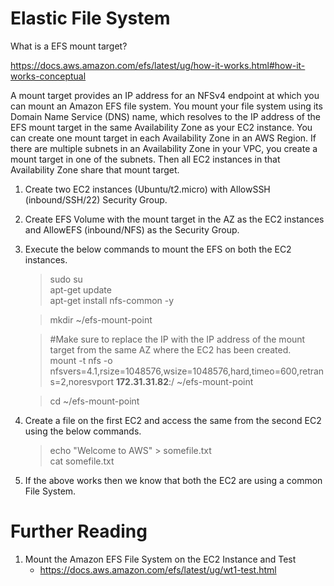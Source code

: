 # Elastic File System

What is a EFS mount target?

https://docs.aws.amazon.com/efs/latest/ug/how-it-works.html#how-it-works-conceptual

A mount target provides an IP address for an NFSv4 endpoint at which you can mount an Amazon EFS file system. You mount your file system using its Domain Name Service (DNS) name, which resolves to the IP address of the EFS mount target in the same Availability Zone as your EC2 instance. You can create one mount target in each Availability Zone in an AWS Region. If there are multiple subnets in an Availability Zone in your VPC, you create a mount target in one of the subnets. Then all EC2 instances in that Availability Zone share that mount target.

1. Create two EC2 instances (Ubuntu/t2.micro) with AllowSSH (inbound/SSH/22) Security Group.

1. Create EFS Volume with the mount target in the AZ as the EC2 instances and AllowEFS (inbound/NFS) as the Security Group.

1. Execute the below commands to mount the EFS on both the EC2 instances.

    >sudo su\
    >apt-get update\
    >apt-get install nfs-common -y

    >mkdir ~/efs-mount-point

    >#Make sure to replace the IP with the IP address of the mount target from the same AZ where the EC2 has been created.\
    >mount -t nfs -o nfsvers=4.1,rsize=1048576,wsize=1048576,hard,timeo=600,retrans=2,noresvport **172.31.31.82**:/   ~/efs-mount-point

    > cd ~/efs-mount-point

1. Create a file on the first EC2 and access the same from the second EC2 using the below commands.

    >echo "Welcome to AWS" > somefile.txt\
    >cat somefile.txt

1. If the above works then we know that both the EC2 are using a common File System.

# Further Reading

1. Mount the Amazon EFS File System on the EC2 Instance and Test
    - https://docs.aws.amazon.com/efs/latest/ug/wt1-test.html